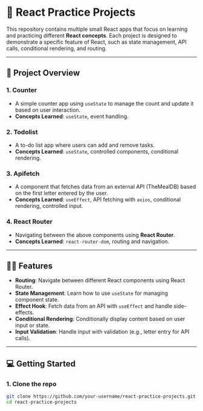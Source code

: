 # 🚀 React Practice Projects

This repository contains multiple small React apps that focus on learning and practicing different **React concepts**. Each project is designed to demonstrate a specific feature of React, such as state management, API calls, conditional rendering, and routing.

---

## 📁 Project Overview

### 1. **Counter**
- A simple counter app using `useState` to manage the count and update it based on user interaction.
- **Concepts Learned**: `useState`, event handling.

### 2. **Todolist**
- A to-do list app where users can add and remove tasks.
- **Concepts Learned**: `useState`, controlled components, conditional rendering.

### 3. **Apifetch**
- A component that fetches data from an external API (TheMealDB) based on the first letter entered by the user.
- **Concepts Learned**: `useEffect`, API fetching with `axios`, conditional rendering, controlled input.

### 4. **React Router**
- Navigating between the above components using **React Router**.
- **Concepts Learned**: `react-router-dom`, routing and navigation.

---

## 🧑‍💻 Features

- **Routing**: Navigate between different React components using React Router.
- **State Management**: Learn how to use `useState` for managing component state.
- **Effect Hook**: Fetch data from an API with `useEffect` and handle side-effects.
- **Conditional Rendering**: Conditionally display content based on user input or state.
- **Input Validation**: Handle input with validation (e.g., letter entry for API calls).

---

## 💻 Getting Started

### 1. Clone the repo

```bash
git clone https://github.com/your-username/react-practice-projects.git
cd react-practice-projects
